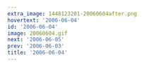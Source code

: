 ```yaml
---
extra_image: 1448123201-20060604after.png
hovertext: '2006-06-04'
id: '2006-06-04'
image: 20060604.gif
next: '2006-06-05'
prev: '2006-06-03'
title: '2006-06-04'
---
```

